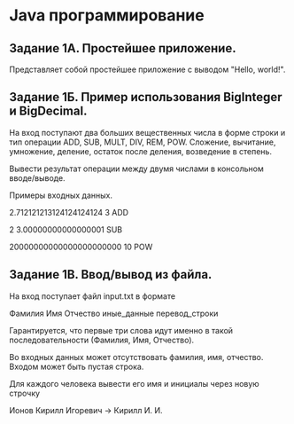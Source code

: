 # Java программирование
## Задание 1А. Простейшее приложение.
Представляет собой простейшее приложение с выводом "Hello, world!".


## Задание 1Б. Пример использования BigInteger и BigDecimal.
На вход поступают два больших вещественных числа в форме строки и тип операции ADD, SUB, MULT, DIV, REM, POW. Сложение, вычитание, умножение, деление, остаток после деления, возведение в степень.

Вывести результат операции между двумя числами в консольном вводе/выводе.

Примеры входных данных.

2.712121213124124124124 3 ADD

2 3.00000000000000001 SUB

20000000000000000000000 10 POW 

## Задание 1В. Ввод/вывод из файла.

На вход поступает файл input.txt в формате

Фамилия Имя Отчество иные_данные перевод_строки

Гарантируется, что первые три слова идут именно в такой последовательности (Фамилия, Имя, Отчество).

Во входных данных может отсутствовать фамилия, имя, отчество. Входом может быть пустая строка.

Для каждого человека вывести его имя и инициалы через новую строчку

Ионов Кирилл Игоревич -> Кирилл И. И.
